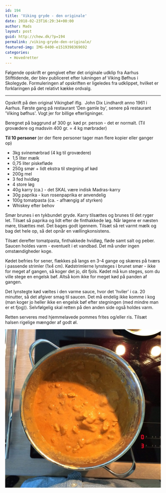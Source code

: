 ```yaml
---
id: 194
title: 'Viking gryde - den originale'
date: 2018-02-23T16:29:34+00:00
author: Mads
layout: post
guid: http://chew.dk/?p=194
permalink: /viking-gryde-den-originale/
featured-img: IMG-0400-e1519398369692
categories:
  - Hovedretter
---
```

Følgende opskrift er gengivet efter det originale udklip fra Aarhus Stifttidende, der blev publiceret efter lukningen af Viking Bøfhus i Skolegyde. Formuleringen af opskriften er ligeledes fra udklippet, hvilket er forklaringen på det relativt kække ordvalg. <!--more-->

----------------------------

Opskrift på den original Vikingbøf iflg.  John Dix Lindhardt anno 1961 i Aarhus. Første gang på restaurant 'Den gamle by', senere på restaurant 'Viking bøfhus'. Vogt jer for billige efterligninger.

Beregnet på baggrund af 300 gr. kød pr. person - det er normalt. (Til grovædere og madsvin 400 gr. = 4 kg mørbrader)

**Til 10 personer** (er der flere personer tager man flere kopier eller ganger op)

  * 3kg svinemørbrad (4 kg til grovædere)
  * 1,5 liter mælk
  * 0,75 liter piskefløde
  * 250g smør + lidt ekstra til stegning af kød
  * 200g mel
  * 3 fed hvidløg
  * 4 store løg
  * 40g karry (ca.) - det SKAL være indisk Madras-karry
  * 30g paprika - kun rosenpaprika er anvendelig
  * 100g tomatpasta (ca. - afhængig af styrken)
  * Whiskey efter behov

Smør brunes i en tykbundet gryde. Karry tilsættes og brunes til det ryger let. Tilsæt så paprika og lidt efter de finthakkede løg. Når løgene er næsten møre, tilsættes mel. Det bages godt igennem. Tilsæt så ret varmt mælk og bag det hele op, så det opnår en vællingkonsistens.
  
Tilsæt derefter tomatpasta, finthakkede hvidløg, fløde samt salt og peber. Saucen holdes varm - eventuelt i et vandbad. Det må under ingen omstændigheder koge.

Kødet befries for sener, flækkes på langs en 3-4 gange og skæres på tværs i passende strimler (1x4 cm). Kødstrimlerne lynsteges i brunet smør - ikke for meget af gangen, så koger det jo, dit fjols. Kødet må kun steges, som du ville stege en engelsk bøf. Altså kom ikke for meget kød på panden af gangen.

Det lynstegte kød væltes i den varme sauce, hvor det 'hviler' i ca. 20 minutter, så det afgiver smag til saucen. Det må endelig ikke komme i kog (man koger jo heller ikke en engelsk bøf efter stegningen (med mindre man er et fjog)). Selvfølgelig skal retten på den anden side også holdes varm.

Retten serveres med hjemmelavede pommes frites og/eller ris. Tilsæt halsen rigelige mængder af godt øl.

<a href="/assets/img/posts/IMG-0398.jpg"><img src="/assets/img/posts/IMG-0398-e1519398331487-1010x1024.jpg" /></a>